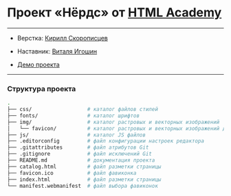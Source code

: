 # Проект «Нёрдс» от [HTML Academy](https://htmlacademy.ru/)
---
* Верстка: [Кирилл Скорописцев](https://htmlacademy.ru/profile/id1530953)
* Наставник: [Виталя Игошин](https://htmlacademy.ru/profile/id353627)

* [Демо проекта](https://ks123kirill.github.io/nerds/)
---

### Структура проекта

```bash
.
├── css/                  # каталог файлов стилей
├── fonts/                # каталог шрифтов
├── img/                  # каталог растровых и векторных изображений
│   └── favicon/          # каталог растровых и векторных изображений для фавиконок
├── js/                   # каталог JS файлов
├── .editorconfig         # файл конфигурации настроек редактора
├── .gitattributes        # файл атрибутов Git
├── .gitignore            # файл исключений Git
├── README.md             # документация проекта
├── catalog.html          # файл разметки страницы
├── favicon.ico           # файл фавиконка
├── index.html            # файл разметки страницы
└── manifest.webmanifest  # файл выбора фавиконок
```
